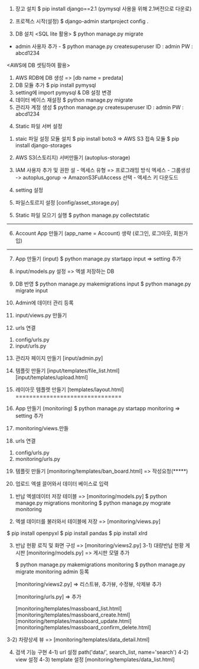 1. 장고 설치
$ pip install django==2.1
(pymysql 사용을 위해 2.1버전으로 다운로)

2. 프로젝스 시작(설정)
$ django-admin startproject config .

3. DB 설치
  <SQL lite 활용>
  $ python manage.py migrate


  - admin 사용자 추가 -
  $ python manage.py createsuperuser
  ID : admin
  PW : abcd1234


  <AWS에 DB 셋팅하여 활용>
  1) AWS RDB에 DB 생성 => [db name = predata]
  2) DB 모듈 추가
     $ pip install pymysql
  3) setting에 import pymysql & DB 설정 변경
  4) 데이터 베이스 재설정
     $ python manage.py migrate
  5) 관리자 계정 생성
     $ python manage.py createsuperuser
     ID : admin
     PW : abcd1234



4. Static 파일 서버 설정 <AWS S3>
  1) staic 파일 설정 모듈 설치
    $ pip install boto3  => AWS S3 접속 모듈
    $ pip install django-storages

  2) AWS S3(스토리지) 서버만들기 (autoplus-storage)
  3) IAM 사용자 추가 및 권한 설
    - 엑세스 유형 => 프로그래밍 방식 엑세스
    - 그룹생성 -> autoplus_gorup -> AmazonS3FullAccess 선택
    - 엑세스 키 다운도드

  4) setting 설정

  5) 파일스토르지 설정 [config/asset_storage.py]

5. Static 파일 모으기 실행
$ python manage.py collectstatic

---------------------
6. Account App 만들기 (app_name = Account)
  생략 (로그인, 로그아웃, 회원가입)
---------------------

7. App 만들기 (input)
$ python manage.py startapp input
=> setting 추가

8. input/models.py 설정 => 엑셀 저장하는 DB
9. DB 반영
$ python manage.py makemigrations input
$ python manage.py migrate input

10. Admin에 데이터 관리 등록

11. input/views.py 만들기

12. urls 연결
 1) config/urls.py
 2) input/urls.py

13. 관리자 페이지 만들기 [input/admin.py]

14. 템플릿 만들기
[input/templates/file_list.html]
[input/templates/upload.html]

15. 레이아웃 템플렛 만들기
[templates/layout.html]
===============================

16. App 만들기 (monitoring)
$ python manage.py startapp monitoring
=> setting 추가

17. monitoring/views.만들

18. urls 연결
 1) config/urls.py
 2) monitoring/urls.py

19. 템플릿 만들기
[monitoring/templates/ban_board.html]
=> 작성요청(*****)

20. 업로드 엑셀 끌어와서 데이터 베이스로 입력
 1) 반납 엑셀데이터 저장 테이블 => [monitoring/models.py]
   $ python manage.py migrations monitoring
   $ python manage.py mograte monitoring

 2) 엑셀 데이터를 불러와서 테이블에 저장 => [monitoring/views.py]

   $ pip install openpyxl
   $ pip install pandas
   $ pip install xlrd

 3) 반납 현황 로직 및 화면 구성 => [monitoring/views2.py]
   3-1) 대량반납 현황 게시판
       [monitoring/models.py] => 게시판 모델 추가

       $ python manage.py makemigrations monitoring
       $ python manage.py migrate monitoring
       admin 등록

       [monitoring/views2.py] => 리스트뷰, 추가뷰, 수정뷰, 삭제뷰 추가

       [monitoring/urls.py] => 추가

       [monitoring/templates/massboard_list.html]
       [monitoring/templates/massboard_create.html]
       [monitoring/templates/massboard_update.html]
       [monitoring/templates/massboard_confirm_delete.html]


   3-2) 차량상세 뷰 => [monitoring/templates/data_detail.html]

 4) 검색 기능 구현
   4-1) url 설정 
      path('data/', search_list, name='search')
   4-2) view 설정
   4-3) template 설정 [monitoring/templates/data_list.html]
